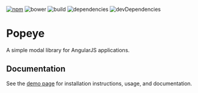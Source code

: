 [![npm](https://img.shields.io/npm/v/angular-popeye.svg)](https://www.npmjs.com/package/angular-popeye)
![bower](https://img.shields.io/bower/v/angular-popeye.svg)
![build](https://img.shields.io/circleci/project/Pathgather/popeye.svg)
![dependencies](https://img.shields.io/david/Pathgather/angular-popeye.svg)
![devDependencies](https://img.shields.io/david/dev/Pathgather/angular-popeye.svg)

# Popeye
A simple modal library for AngularJS applications.

## Documentation
See the [demo page](http://pathgather.github.io/popeye/) for installation instructions, usage, and documentation.
